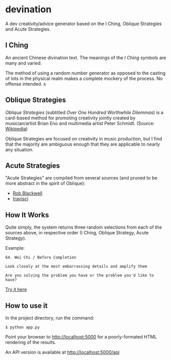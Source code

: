 # devination
A dev creativity/advice generator based on the I Ching, Oblique Strategies and Acute Strategies.
## I Ching
An ancient Chinese divination text. The meanings of the _I Ching_ symbols are many and varied.

The method of using a random number generator as opposed to the casting of lots in the physical realm makes a complete mockery of the process. No offense intended.
s
## Oblique Strategies
_Oblique Strategies_ (subtitled _Over One Hundred Worthwhile Dilemmas_) is a card-based method for promoting creativity jointly created by musician/artist Brian Eno and multimedia artist Peter Schmidt. (Source: [Wikipedia](https://en.wikipedia.org/wiki/Oblique_Strategies))

 Oblique Strategies are focused on creativity in music production, but I find that the majority are ambiguous enough that they are applicable to nearly any situation.

 ## Acute Strategies
"Acute Strategies" are compiled from several sources (and pruned to be more abstract in the spirit of Oblique):
* [Rob Blackwell](https://github.com/RobBlackwell/oblique-strategies-for-programmers)
* [traviscj](https://traviscj.com/blog/oblique_programming_strategies.html)

## How It Works
Quite simply, the system returns three random selections from each of the sources above, in respective order (I Ching, Oblique Strategy, Acute Strategy).

Example:
```
64. Wei Chi / Before Completion

Look closely at the most embarrassing details and amplify them

Are you solving the problem you have or the problem you'd like to have?
```

[Try it here](https://www.online-python.com/7k4r2vRtNm)

## How to use it
In the project directory, run the command:

```
$ python app.py
```

Point your browser to [http://localhost:5000](http://localhost:5000) for a poorly-formated HTML rendering of the results.

An API version is available at [http://localhost:5000/api](http://localhost:5000/api)